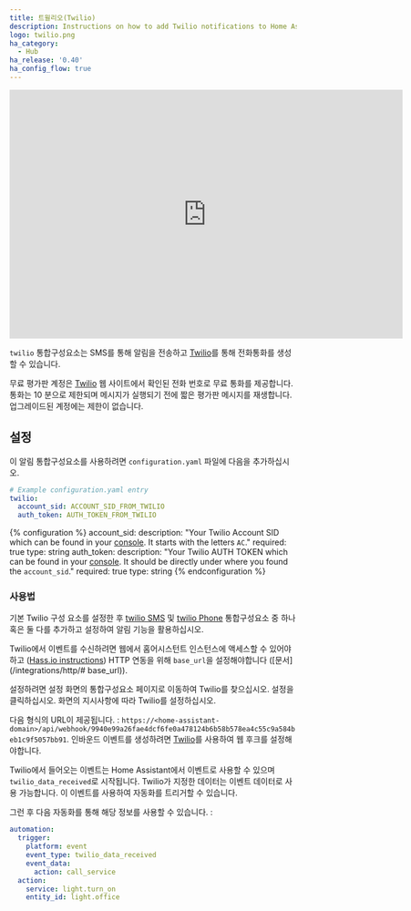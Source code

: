 ```yaml
---
title: 트윌리오(Twilio)
description: Instructions on how to add Twilio notifications to Home Assistant.
logo: twilio.png
ha_category:
  - Hub
ha_release: '0.40'
ha_config_flow: true
---
```


<div class='videoWrapper'>
<iframe width="690" height="437" src="https://www.youtube.com/embed/JCjzEKdlezk" frameborder="0" allow="accelerometer; autoplay; encrypted-media; gyroscope; picture-in-picture" allowfullscreen></iframe>
</div>

`twilio` 통합구성요소는 SMS를 통해 알림을 전송하고 [Twilio](https://twilio.com)를 통해 전화통화를 생성할 수 있습니다.

무료 평가판 계정은 [Twilio](https://twilio.com) 웹 사이트에서 확인된 전화 번호로 무료 통화를 제공합니다.
통화는 10 분으로 제한되며 메시지가 실행되기 전에 짧은 평가판 메시지를 재생합니다. 업그레이드된 계정에는 제한이 없습니다.

## 설정

이 알림 통합구성요소를 사용하려면 `configuration.yaml` 파일에 다음을 추가하십시오.

```yaml
# Example configuration.yaml entry
twilio:
  account_sid: ACCOUNT_SID_FROM_TWILIO
  auth_token: AUTH_TOKEN_FROM_TWILIO
```

{% configuration %}
account_sid:
  description: "Your Twilio Account SID which can be found in your [console](https://www.twilio.com/console). It starts with the letters `AC`."
  required: true
  type: string
auth_token:
  description: "Your Twilio AUTH TOKEN which can be found in your [console](https://www.twilio.com/console). It should be directly under where you found the `account_sid`."
  required: true
  type: string
{% endconfiguration %}

### 사용법

기본 Twilio 구성 요소를 설정한 후 [twilio SMS](/integrations/twilio_sms) 및 [twilio Phone](/integrations/twilio_call) 통합구성요소 중 하나 혹은 둘 다를 추가하고 설정하여 알림 기능을 활용하십시오.

Twilio에서 이벤트를 수신하려면 웹에서 홈어시스턴트 인스턴스에 액세스할 수 있어야하고 ([Hass.io instructions](/addons/duckdns/)) HTTP 연동을 위해 `base_url`을 설정해야합니다 ([문서](/integrations/http/# base_url)).

설정하려면 설정 화면의 통합구성요소 페이지로 이동하여 Twilio를 찾으십시오. 설정을 클릭하십시오. 화면의 지시사항에 따라 Twilio를 설정하십시오.

다음 형식의 URL이 제공됩니다. : `https://<home-assistant-domain>/api/webhook/9940e99a26fae4dcf6fe0a478124b6b58b578ea4c55c9a584beb1c9f5057bb91`. 인바운드 이벤트를 생성하려면 [Twilio](https://www.twilio.com/docs/glossary/what-is-a-webhook)를 사용하여 웹 후크를 설정해야합니다.

Twilio에서 들어오는 이벤트는 Home Assistant에서 이벤트로 사용할 수 있으며 `twilio_data_received`로 시작됩니다. Twilio가 지정한 데이터는 이벤트 데이터로 사용 가능합니다. 이 이벤트를 사용하여 자동화를 트리거할 수 있습니다.

그런 후 다음 자동화를 통해 해당 정보를 사용할 수 있습니다. : 

```yaml
automation:
  trigger:
    platform: event
    event_type: twilio_data_received
    event_data:
      action: call_service
  action:
    service: light.turn_on
    entity_id: light.office
```
